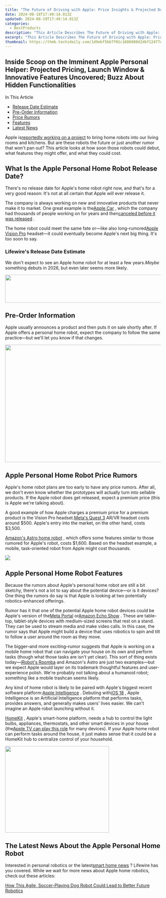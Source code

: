 ```yaml
---
title: "The Future of Driving with Apple: Price Insights & Projected Debut Date Uncovered!"
date: 2024-08-18T17:49:14.013Z
updated: 2024-08-19T17:49:14.013Z
categories:
  - BestProducts
description: "This Article Describes The Future of Driving with Apple: Price Insights & Projected Debut Date Uncovered!"
excerpt: "This Article Describes The Future of Driving with Apple: Price Insights & Projected Debut Date Uncovered!"
thumbnail: https://thmb.techidaily.com/1d9ebf5bb7f01c1686988d2dbf12477c216dfe196b34a2ea4b98d961a480d427.jpg
---
```


## Inside Scoop on the Imminent Apple Personal Helper: Projected Pricing, Launch Window & Innovative Features Uncovered; Buzz About Hidden Functionalities

In This Article

* [Release Date Estimate](https://www.lifewire.com/#toc-what-is-the-apple-personal-home-robot-release-date)
* [Pre-Order Information](https://www.lifewire.com/#toc-pre-order-information)
* [Price Rumors](https://www.lifewire.com/#toc-apple-personal-home-robot-price-rumors)
* [Features](https://www.lifewire.com/#toc-apple-personal-home-robot-features)
* [Latest News](https://www.lifewire.com/#toc-the-latest-news-about-the-apple-personal-home-robot)

 Apple is[reportedly working on a project](https://www.bloomberg.com/news/articles/2024-04-03/apple-explores-home-robots-after-abandoning-car-efforts?embedded-checkout=true) to bring home robots into our living rooms and kitchens. But are these robots the future or just another rumor that won't pan out? This article looks at how soon those robots could debut, what features they might offer, and what they could cost.

## What Is the Apple Personal Home Robot Release Date?

 There's no release date for Apple's home robot right now, and that's for a very good reason: It's not at all certain that Apple will ever release it.

 The company is always working on new and innovative products that never make it to market. One great example is the[Apple Car](https://www.lifewire.com/apple-car-5210313) , which the company had thousands of people working on for years and then[canceled before it was released](https://www.npr.org/2024/02/27/1234315814/apple-cancels-electric-car) .

 The home robot could meet the same fate or—like also long-rumored[Apple Vision Pro](https://www.lifewire.com/apple-vr-headset-news-and-rumors-6744818) headset—it could eventually become Apple's next big thing. It's too soon to say.

### Lifewire's Release Date Estimate

 We don't expect to see an Apple home robot for at least a few years._Maybe_ something debuts in 2026, but even later seems more likely.

<!-- affiliate ads begin -->
<a href="https://newchic.sjv.io/c/5597632/1659704/14420" target="_top" id="1659704"><img src="//a.impactradius-go.com/display-ad/14420-1659704" border="0" alt="" width="728" height="90"/></a><img height="0" width="0" src="https://imp.pxf.io/i/5597632/1659704/14420" style="position:absolute;visibility:hidden;" border="0" />
<!-- affiliate ads end -->
## Pre-Order Information

 Apple usually announces a product and then puts it on sale shortly after. If Apple offers a personal home robot, expect the company to follow the same practice—but we'll let you know if that changes.

<!-- affiliate ads begin -->
<a href="https://twopages.pxf.io/c/5597632/2016067/18544" target="_top" id="2016067"><img src="//a.impactradius-go.com/display-ad/18544-2016067" border="0" alt="" width="1020" height="380"/></a><img height="0" width="0" src="https://imp.pxf.io/i/5597632/2016067/18544" style="position:absolute;visibility:hidden;" border="0" />
<!-- affiliate ads end -->
## Apple Personal Home Robot Price Rumors

 Apple's home robot plans are too early to have any price rumors. After all, we don't even know whether the prototypes will actually turn into sellable products. If the Apple robot does get released, expect a premium price (this is Apple we're talking about).

 A good example of how Apple charges a premium price for a premium product is the Vision Pro headset.[Meta's Quest 3](https://www.lifewire.com/meta-quest-3-vr-headset-7975896) AR/VR headset costs around $500\. Apple's entry into the market, on the other hand, costs $3,500.

[Amazon's Astro home robot](https://www.lifewire.com/amazon-introduces-astro-a-new-robot-assistant-5203324) , which offers some features similar to those rumored for Apple's robot, costs $1,600\. Based on the headset example, a mobile, task-oriented robot from Apple might cost thousands.

<!-- affiliate ads begin -->
<a href="https://shop.manycam.com/order/checkout.php?PRODS=17729331&QTY=1&AFFILIATE=108875&CART=1"><img src="https://secure.avangate.com/images/merchant/8230bea7d54bcdf99cdfe85cb07313d5/mcaffbanner600x500.png" border="0"></a>
<!-- affiliate ads end -->
## Apple Personal Home Robot Features

 Because the rumors about Apple's personal home robot are still a bit sketchy, there's not a lot to say about the potential device—or is it devices? One thing the rumors do say is that Apple is looking at two potentially robotics-enhanced offerings.

 Rumor has it that one of the potential Apple home robot devices could be Apple's version of the[Meta Portal](https://www.lifewire.com/what-is-facebook-portal-4571310) or[Amazon Echo Show](https://www.lifewire.com/what-is-the-amazon-echo-show-4150180) . These are table-top, tablet-style devices with medium-sized screens that rest on a stand. They can be used to stream media and make video calls. In this case, the rumor says that Apple might build a device that uses robotics to spin and tilt to follow a user around the room as they move.

 The bigger–and more exciting–rumor suggests that Apple is working on a mobile home robot that can navigate your house on its own and perform tasks (though what those tasks are isn't yet clear). This sort of thing exists today—[iRobot's Roomba](https://www.lifewire.com/what-is-a-roomba-5185461) and Amazon's Astro are just two examples—but we expect Apple would layer on its trademark thoughtful features and user-experience polish. We're probably not talking about a humanoid robot; something like a mobile trashcan seems likely.

 Any kind of home robot is likely to be paired with Apple's biggest recent software platform:[Apple Intelligence](https://www.lifewire.com/what-is-apple-gpt-7571221) . Debuting with[iOS 18](https://www.lifewire.com/ios-18-8552216) , Apple Intelligence is an Artificial Intelligence platform that performs tasks, provides answers, and generally makes users' lives easier. We can't imagine an Apple robot launching without it.

[HomeKit](https://www.lifewire.com/everything-you-need-to-know-about-apple-homekit-4066771) , Apple's smart-home platform, needs a hub to control the light bulbs, appliances, thermostats, and other smart devices in your house (the[Apple TV can play this role](https://www.lifewire.com/apple-tv-4k-2021-review-5215743) for many devices). If your Apple home robot can perform tasks around the house, it just makes sense that it could be a HomeKit hub to centralize control of your household.  

<!-- affiliate ads begin -->
<a href="https://getlyla.pxf.io/c/5597632/1455723/15391" target="_top" id="1455723"><img src="//a.impactradius-go.com/display-ad/15391-1455723" border="0" alt="" width="336" height="280"/></a><img height="0" width="0" src="https://imp.pxf.io/i/5597632/1455723/15391" style="position:absolute;visibility:hidden;" border="0" />
<!-- affiliate ads end -->
## The Latest News About the Apple Personal Home Robot

 Interested in personal robotics or the latest[smart home news](https://www.lifewire.com/smart-home-connected-life-news-4797031) ? Lifewire has you covered. While we wait for more news about Apple home robotics, check out these articles:

[How This Agile, Soccer-Playing Dog Robot Could Lead to Better Future Robotics](https://www.lifewire.com/how-this-agile-soccer-playing-dog-robot-could-lead-to-better-future-robotics-7376298)


<ins class="adsbygoogle"
     style="display:block"
     data-ad-format="autorelaxed"
     data-ad-client="ca-pub-7571918770474297"
     data-ad-slot="1223367746"></ins>



<ins class="adsbygoogle"
     style="display:block"
     data-ad-client="ca-pub-7571918770474297"
     data-ad-slot="8358498916"
     data-ad-format="auto"
     data-full-width-responsive="true"></ins>


